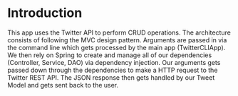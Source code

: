 # Introduction
This app uses the Twitter API to perform CRUD operations. 
The architecture consists of following the MVC design pattern.
Arguments are passed in via the command line which gets processed by the 
main app (TwitterCLIApp). We then rely on Spring to create and manage all
of our dependencies (Controller, Service, DAO) via dependency injection. 
Our arguments gets passed down through the dependencies to make 
a HTTP request to the Twitter REST API. The JSON response then gets handled
by our Tweet Model and gets sent back to the user.